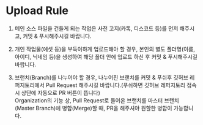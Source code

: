 # Upload Rule

1. 메인 소스 파일을 건들게 되는 작업은 사전 고지(카톡, 디스코드 등)를 먼저 해주시고, 커밋 & 푸시해주시길 바랍니다.

2. 개인 작업물(에셋 등)을 부득이하게 업로드해야 할 경우, 본인의 별도 폴더명(이름, 아이디, 닉네임 등)을 생성하여 해당 폴더 안에 업로드 하신 후 커밋 & 푸시해주시길 바랍니다.

3. 브랜치(Branch)를 나누어야 할 경우, 나누어진 브랜치를 커밋 & 푸쉬후 깃허브 레퍼지토리에서 Pull Request 해주시길 바랍니다.(푸쉬하면 깃허브 레퍼지토리 접속 시 상단에 자동으로 PR 버튼이 뜹니다)<br>
   Organization의 기능 상, Pull Request로 들어온 브랜치를 마스터 브랜치(Master Branch)에 병합(Merge)할 때, PR을 해주셔야 원할한 병합이 가능합니다.
